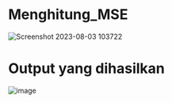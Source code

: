 # Menghitung_MSE
![Screenshot 2023-08-03 103722](https://github.com/Delonix1Regia/Menghitung_MSE/assets/105977648/edce26aa-c1db-4695-9d4c-a7da62fbabcc)

# Output yang dihasilkan
![image](https://github.com/Delonix1Regia/Menghitung_MSE/assets/105977648/4f30acb9-7230-4062-b334-027181b025c7)
